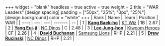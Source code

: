 +++
widget = "blank"
headless = true
active = true
weight = 2
title = "WAR Leaders"
[design.spacing]
padding = ["50px", "25%", "0px", "25%"]
[design.background]
color = "white"
+++
| Rank | Name | Team | Position | WAR |
| :---: | --- | --- | ------- | -- |
| 1 | [**Kang Baek-ho**](/players/11863) | [KT Wiz](/teams/KTWiz) | 1B | 2.67 |
| 2 | [**Yang Eui-ji**](/players/215) | [NC Dinos](/teams/NCDinos) | C | 2.48 |
| 3 | [**Lee Jung-hoo**](/players/10673) | [Kiwoom Heroes](/teams/KiwoomHeroes) | CF | 2.26 |
| 4 | [**David Buchanan**](/players/13683) | [Samsung Lions](/teams/SamsungLions) | RHP | 2.21 |
| 5 | [**Drew Rucinski**](/players/12920) | [NC Dinos](/teams/NCDinos) | RHP | 2.21 |
